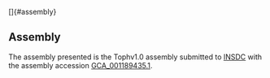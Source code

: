 []{#assembly}

Assembly
--------

The assembly presented is the Tophv1.0 assembly submitted to
[INSDC](http://www.insdc.org) with the assembly accession
[GCA\_001189435.1](http://www.ebi.ac.uk/ena/data/view/GCA_001189435.1).
